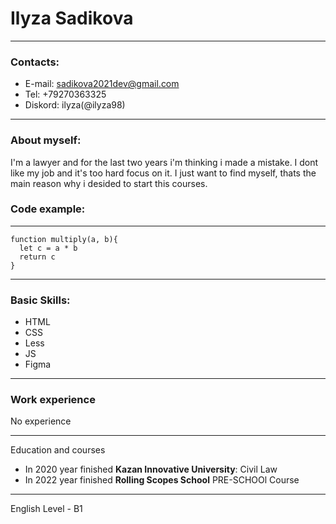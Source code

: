 # Ilyza Sadikova
***************
### Contacts:
* E-mail: sadikova2021dev@gmail.com
* Tel: +79270363325
* Diskord: ilyza(@ilyza98)
***************
### About myself:
I'm a lawyer and for the last two years i'm thinking i made a mistake. I dont like my job and it's too hard focus on it. I just want to find myself, thats the main reason why i desided to start this courses.
### Code example:
***************
```
function multiply(a, b){
  let c = a * b
  return c
}
```
***************
### Basic Skills:
* HTML
* CSS
* Less
* JS
* Figma
***************
### Work experience
No experience
***************
Education and courses
* In 2020 year finished __Kazan Innovative University__: Civil Law
* In 2022 year finished __Rolling Scopes School__ PRE-SCHOOl Course
***************
English Level - B1
